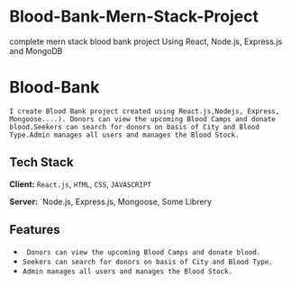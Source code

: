 # Blood-Bank-Mern-Stack-Project
complete mern stack blood bank project Using React, Node.js, Express.js and MongoDB


# Blood-Bank

`I create Blood Bank project created using React.js,Nodejs, Express, Mongoose....). Donors can view the upcoming Blood Camps and donate blood.Seekers can search for donors on basis of City and Blood Type.Admin manages all users and manages the Blood Stock.`



## Tech Stack

**Client:** `React.js`, `HTML`, `CSS`, `JAVASCRIPT`

**Server:** `Node.js, Express.js, Mongoose, Some Librery


## Features
* ` Donors can view the upcoming Blood Camps and donate blood.`
* `Seekers can search for donors on basis of City and Blood Type.`
* `Admin manages all users and manages the Blood Stock.`


